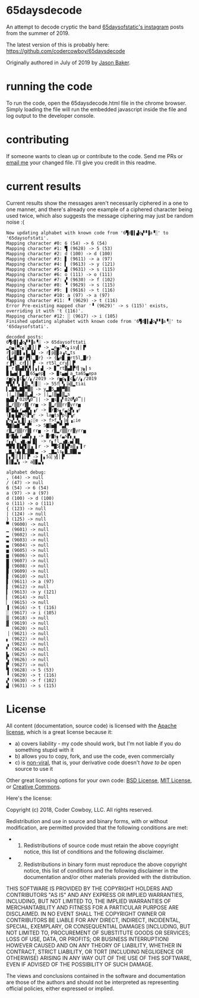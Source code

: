 # 65daysdecode

An attempt to decode cryptic the band [65daysofstatic's instagram](https://www.instagram.com/65daysofstatic/?hl=en) posts from the summer of 2019.

The latest version of this is probably here: https://github.com/codercowboy/65daysdecode

Originally authored in July of 2019 by [Jason Baker](mailto:jason@onejasonforsale.com). 

# running the code

To run the code, open the 65daysdecode.html file in the chrome browser. Simply loading the file will run the embedded javascript inside the file and log output to the developer console.

# contributing

If someone wants to clean up or contribute to the code. Send me PRs or [email me](mailto:jason@onejasonforsale.com) your changed file. I'll give you credit in this readme.

# current results

Current results show the messages aren't necessarily ciphered in a one to one manner, and there's already one example of a ciphered character being used twice, which also suggests the message ciphering may just be random noise :(

```
Now updating alphabet with known code from '6▜d▋▍▟o▞▝▐a▝░' to '65daysofstati'.
Mapping character #0: 6 (54) -> 6 (54)
Mapping character #1: ▜ (9628) -> 5 (53)
Mapping character #2: d (100) -> d (100)
Mapping character #3: ▋ (9611) -> a (97)
Mapping character #4: ▍ (9613) -> y (121)
Mapping character #5: ▟ (9631) -> s (115)
Mapping character #6: o (111) -> o (111)
Mapping character #7: ▞ (9630) -> f (102)
Mapping character #8: ▝ (9629) -> s (115)
Mapping character #9: ▐ (9616) -> t (116)
Mapping character #10: a (97) -> a (97)
Mapping character #11: ▝ (9629) -> t (116)
Error Pre-existing mapped char '▝ (9629)' -> s (115)' exists, overriding it with 't (116)'.
Mapping character #12: ░ (9617) -> i (105)
Finished updating alphabet with known code from '6▜d▋▍▟o▞▝▐a▝░' to '65daysofstati'.

decoded posts:
6▜d▋▍▟o▞▝▐a▝░ -> 65daysofttati
▂e▄l▀c▖░▟▍▎▏▛ -> ▂e▄l▀c▖isy▎▏▛
r▌p▒▊▋▗▐▂▐▟ -> r▌p▒▊a▗t▂ts
{▙e▉_▆r▐▜l▁█r} -> {▙e▉_▆rt5l▁█r}
r▐▜l▁cr▍▎▏▛ -> rt5l▁cry▎▏▛
▊▔r▐▓▄▊▛▞▎▍▖▎▟ -> ▊▔rt▓▄▊▛f▎y▖▎s
▉▐▄▅▎▋▁▐▋65▄ep▋ -> ▉t▄▅▎a▁ta65▄epa
r▅p▖▊c▙//▖/2019 -> r▅p▖▊c▙//▖/2019
▜▜▞▏▚▕▋▒▂▝░▋░ -> 55f▏▚▕a▒▂tiai
▍▂█▜▂▇▉▀▓▒ -> y▂█5▂▇▉▀▓▒
||▂|▒▅▊▒▂▟ -> ||▂|▒▅▊▒▂s
▆▟▉▗▘020▚0▔|| -> ▆s▉▗▘020▚0▔||
▓▂r▒▒rr▓▍rr▅ -> ▓▂r▒▒rr▓yrr▅
█r▇▟▖r▃▟▛▖▗r -> █r▇s▖r▃s▛▖▗r
l▋▅▐▟▛pl▛▚r -> la▅ts▛pl▛▚r
▞>▞▂▚▕▋▎▗;░e -> f>f▂▚▕a▎▗;ie
▜▇▒▅▇▔▀▃▛▘ -> 5▇▒▅▇▔▀▃▛▘
r▓▂r▒▒rr▓▍rr▅ -> r▓▂r▒▒rr▓yrr▅
█r▇▟▖r▃▟▛▖▗ -> █r▇s▖r▃s▛▖▗
r▖▞l▁▗▆,▄▎▉▌ -> r▖fl▁▗▆,▄▎▉▌
▀█▜▎▊▙▛▋▒▗▔▌r -> ▀█5▎▊▙▛a▒▗▔▌r
▁▇▃l▟▖█▁▓█▌▃ -> ▁▇▃ls▖█▁▓█▌▃
▌▖▜░▏▍▎▏▛ -> ▌▖5i▏y▎▏▛
▋▒▊▃▚ -> a▒▊▃▚

alphabet debug:
, (44) -> null
/ (47) -> null
6 (54) -> 6 (54)
a (97) -> a (97)
d (100) -> d (100)
o (111) -> o (111)
{ (123) -> null
| (124) -> null
} (125) -> null
▀ (9600) -> null
▁ (9601) -> null
▂ (9602) -> null
▃ (9603) -> null
▄ (9604) -> null
▅ (9605) -> null
▆ (9606) -> null
▇ (9607) -> null
█ (9608) -> null
▉ (9609) -> null
▊ (9610) -> null
▋ (9611) -> a (97)
▌ (9612) -> null
▍ (9613) -> y (121)
▎ (9614) -> null
▏ (9615) -> null
▐ (9616) -> t (116)
░ (9617) -> i (105)
▒ (9618) -> null
▓ (9619) -> null
▔ (9620) -> null
▕ (9621) -> null
▖ (9622) -> null
▗ (9623) -> null
▘ (9624) -> null
▙ (9625) -> null
▚ (9626) -> null
▛ (9627) -> null
▜ (9628) -> 5 (53)
▝ (9629) -> t (116)
▞ (9630) -> f (102)
▟ (9631) -> s (115)
```


# License

All content (documentation, source code) is licensed with the [Apache license](http://en.wikipedia.org/wiki/Apache_license), which is a great license because it:

* a) covers liability - my code should work, but I'm not liable if you do something stupid with it
* b) allows you to copy, fork, and use the code, even commercially
* c) is [non-viral](http://en.wikipedia.org/wiki/Viral_license), that is, your derivative code doesn't *have to be* open source to use it

Other great licensing options for your own code: [BSD License](https://en.wikipedia.org/wiki/BSD_licenses), [MIT License](https://en.wikipedia.org/wiki/MIT_License), or [Creative Commons](https://en.wikipedia.org/wiki/Creative_Commons_license).

Here's the license:

Copyright (c) 2018, Coder Cowboy, LLC. All rights reserved.

Redistribution and use in source and binary forms, with or without
modification, are permitted provided that the following conditions are met:

* 1. Redistributions of source code must retain the above copyright notice, this
list of conditions and the following disclaimer.

* 2. Redistributions in binary form must reproduce the above copyright notice,
this list of conditions and the following disclaimer in the documentation
and/or other materials provided with the distribution.
  
THIS SOFTWARE IS PROVIDED BY THE COPYRIGHT HOLDERS AND CONTRIBUTORS "AS IS" AND
ANY EXPRESS OR IMPLIED WARRANTIES, INCLUDING, BUT NOT LIMITED TO, THE IMPLIED
WARRANTIES OF MERCHANTABILITY AND FITNESS FOR A PARTICULAR PURPOSE ARE
DISCLAIMED. IN NO EVENT SHALL THE COPYRIGHT OWNER OR CONTRIBUTORS BE LIABLE FOR
ANY DIRECT, INDIRECT, INCIDENTAL, SPECIAL, EXEMPLARY, OR CONSEQUENTIAL DAMAGES
[INCLUDING, BUT NOT LIMITED TO, PROCUREMENT OF SUBSTITUTE GOODS OR SERVICES;
LOSS OF USE, DATA, OR PROFITS; OR BUSINESS INTERRUPTION) HOWEVER CAUSED AND
ON ANY THEORY OF LIABILITY, WHETHER IN CONTRACT, STRICT LIABILITY, OR TORT
[INCLUDING NEGLIGENCE OR OTHERWISE) ARISING IN ANY WAY OUT OF THE USE OF THIS
SOFTWARE, EVEN IF ADVISED OF THE POSSIBILITY OF SUCH DAMAGE.
  
The views and conclusions contained in the software and documentation are those
of the authors and should not be interpreted as representing official policies,
either expressed or implied.


